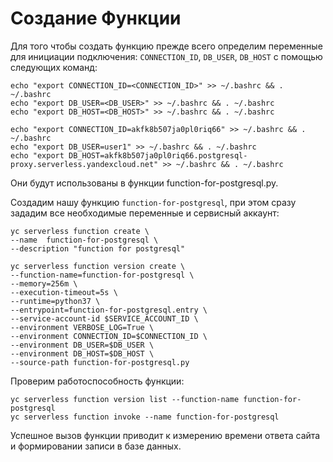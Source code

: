 # Создание Функции

Для того чтобы создать функцию прежде всего определим переменные для инициации подключения: `CONNECTION_ID`, `DB_USER`, `DB_HOST` с помощью следующих команд:

    echo "export CONNECTION_ID=<CONNECTION_ID>" >> ~/.bashrc && . ~/.bashrc
    echo "export DB_USER=<DB_USER>" >> ~/.bashrc && . ~/.bashrc
    echo "export DB_HOST=<DB_HOST>" >> ~/.bashrc && . ~/.bashrc

    echo "export CONNECTION_ID=akfk8b507ja0pl0riq66" >> ~/.bashrc && . ~/.bashrc
    echo "export DB_USER=user1" >> ~/.bashrc && . ~/.bashrc
    echo "export DB_HOST=akfk8b507ja0pl0riq66.postgresql-proxy.serverless.yandexcloud.net" >> ~/.bashrc && . ~/.bashrc

Они будут использованы в функции function-for-postgresql.py. 

Создадим нашу функцию `function-for-postgresql`, при этом сразу зададим все необходимые переменные и сервисный аккаунт:

    yc serverless function create \
    --name  function-for-postgresql \
    --description "function for postgresql"

    yc serverless function version create \
    --function-name=function-for-postgresql \
    --memory=256m \
    --execution-timeout=5s \
    --runtime=python37 \
    --entrypoint=function-for-postgresql.entry \
    --service-account-id $SERVICE_ACCOUNT_ID \
    --environment VERBOSE_LOG=True \
    --environment CONNECTION_ID=$CONNECTION_ID \
    --environment DB_USER=$DB_USER \
    --environment DB_HOST=$DB_HOST \
    --source-path function-for-postgresql.py

Проверим работоспособность функции: 

    yc serverless function version list --function-name function-for-postgresql
    yc serverless function invoke --name function-for-postgresql

Успешное вызов функции приводит к измерению времени ответа сайта и формировании записи в базе данных.  
